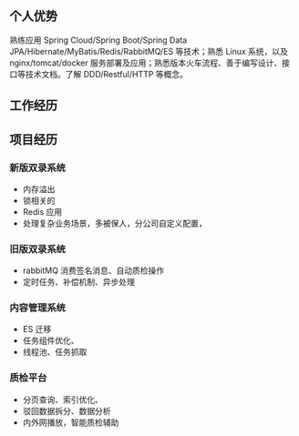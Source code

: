 ## 个人优势

熟练应用 Spring Cloud/Spring Boot/Spring Data JPA/Hibernate/MyBatis/Redis/RabbitMQ/ES  等技术；熟悉 Linux  系统，以及 nginx/tomcat/docker  服务部署及应用；熟悉版本火车流程、善于编写设计、接口等技术文档。了解 DDD/Restful/HTTP  等概念。

## 工作经历

##  项目经历

### 新版双录系统

- 内存溢出
- 锁相关的
- Redis 应用
- 处理复杂业务场景，多被保人，分公司自定义配置，

### 旧版双录系统

- rabbitMQ 消费签名消息、自动质检操作
- 定时任务、补偿机制、异步处理

### 内容管理系统

- ES 迁移
- 任务组件优化、
- 线程池、任务抓取



### 质检平台

- 分页查询、索引优化、
- 驳回数据拆分、数据分析
- 内外网播放，智能质检辅助





